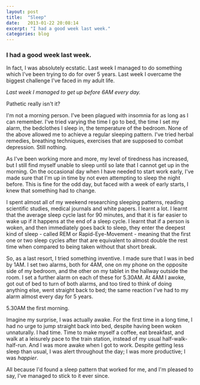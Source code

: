 ```yaml
---
layout: post
title:  "Sleep"
date:   2013-01-22 20:08:14
excerpt: "I had a good week last week."
categories: blog
---
```


### I had a good week last week.

In fact, I was absolutely ecstatic. Last week I managed to do something which I've been trying to do for over 5 years. Last week I overcame the biggest challenge I've faced in my adult life.

*Last week I managed to get up before 6AM every day.*

Pathetic really isn't it?

I'm not a morning person. I've been plagued with insomnia for as long as I can remember. I've tried varying the time I go to bed, the time I set my alarm, the bedclothes I sleep in, the temperature of the bedroom. None of the above allowed me to achieve a regular sleeping pattern. I've tried herbal remedies, breathing techniques, exercises that are supposed to combat depression. Still nothing.

As I've been working more and more, my level of tiredness has increased, but I still find myself unable to sleep until so late that I cannot get up in the morning. On the occasional day when I have needed to start work early, I've made sure that I'm up in time by not even attempting to sleep the night before. This is fine for the odd day, but faced with a week of early starts, I knew that something had to change.

I spent almost all of my weekend researching sleeping patterns, reading scientific studies, medical journals and white papers. I learnt a lot. I learnt that the average sleep cycle last for 90 minutes, and that it is far easier to wake up if it happens at the end of a sleep cycle. I learnt that if a person is woken, and then immediately goes back to sleep, they enter the deepest kind of sleep - called REM or Rapid-Eye-Movement - meaning that the first one or two sleep cycles after that are equivalent to almost double the rest time when compared to being taken without that short break.

So, as a last resort, I tried something inventive. I made sure that I was in bed by 1AM. I set two alarms, both for 4AM, one on my phone on the opposite side of my bedroom, and the other on my tablet in the hallway outside the room. I set a further alarm on each of these for 5.30AM. At 4AM I awoke, got out of bed to turn of both alarms, and too tired to think of doing anything else, went straight back to bed; the same reaction I've had to my alarm almost every day for 5 years.

5.30AM the first morning.

Imagine my surprise, I was actually awake. For the first time in a long time, I had no urge to jump straight back into bed, despite having been woken unnaturally. I had time. Time to make myself a coffee, eat breakfast, and walk at a leisurely pace to the train station, instead of my usual half-walk-half-run. And I was more awake when I got to work. Despite getting less sleep than usual, I was alert throughout the day; I was more productive; I was *happier*.

All because I'd found a sleep pattern that worked for me, and I'm pleased to say, I've managed to stick to it ever since.
